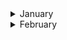
<details><summary>January</summary>

##### 5-01-2023
* [Spatial structure of workplace and communication between colleagues: A study of E-mail exchange and spatial relatedness on the MIT campus](https://www.sciencedirect.com/science/article/pii/S0378873322000375?via%3Dihub) #MIT #campus #insight #email #spatial #analysis
  
</p>
</details>
<details><summary>February</summary>

##### 1-02-2023
* [On plagiarism](https://tetragrammaton.squarespace.com/articles/plagiarism-m69kk) (password: `takeabreath`) #history #ideas #insight  #analysis
  
</p>
</details>
